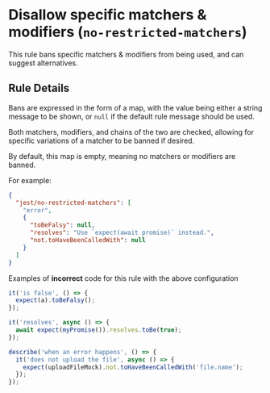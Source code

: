 # Disallow specific matchers & modifiers (`no-restricted-matchers`)

This rule bans specific matchers & modifiers from being used, and can suggest
alternatives.

## Rule Details

Bans are expressed in the form of a map, with the value being either a string
message to be shown, or `null` if the default rule message should be used.

Both matchers, modifiers, and chains of the two are checked, allowing for
specific variations of a matcher to be banned if desired.

By default, this map is empty, meaning no matchers or modifiers are banned.

For example:

```json
{
  "jest/no-restricted-matchers": [
    "error",
    {
      "toBeFalsy": null,
      "resolves": "Use `expect(await promise)` instead.",
      "not.toHaveBeenCalledWith": null
    }
  ]
}
```

Examples of **incorrect** code for this rule with the above configuration

```js
it('is false', () => {
  expect(a).toBeFalsy();
});

it('resolves', async () => {
  await expect(myPromise()).resolves.toBe(true);
});

describe('when an error happens', () => {
  it('does not upload the file', async () => {
    expect(uploadFileMock).not.toHaveBeenCalledWith('file.name');
  });
});
```
